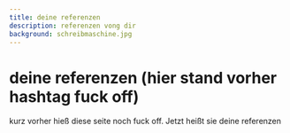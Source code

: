 ```yaml
---
title: deine referenzen
description: referenzen vong dir
background: schreibmaschine.jpg
---
```

# deine referenzen (hier stand vorher hashtag fuck off)

kurz vorher hieß diese seite noch fuck off.
Jetzt heißt sie
deine referenzen
